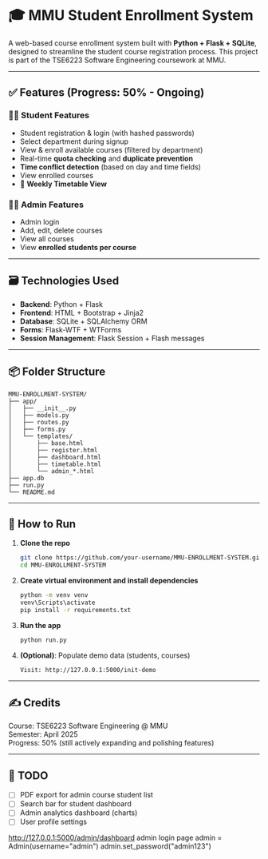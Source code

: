 
# 🎓 MMU Student Enrollment System

A web-based course enrollment system built with **Python + Flask + SQLite**, designed to streamline the student course registration process. This project is part of the TSE6223 Software Engineering coursework at MMU.

---

## ✅ Features (Progress: 50% - Ongoing)

### 👨‍🎓 Student Features
- Student registration & login (with hashed passwords)
- Select department during signup
- View & enroll available courses (filtered by department)
- Real-time **quota checking** and **duplicate prevention**
- **Time conflict detection** (based on day and time fields)
- View enrolled courses
- 📅 **Weekly Timetable View**

### 🧑‍💼 Admin Features
- Admin login
- Add, edit, delete courses
- View all courses
- View **enrolled students per course**

---

## 🗃️ Technologies Used

- **Backend**: Python + Flask
- **Frontend**: HTML + Bootstrap + Jinja2
- **Database**: SQLite + SQLAlchemy ORM
- **Forms**: Flask-WTF + WTForms
- **Session Management**: Flask Session + Flash messages

---

## 📦 Folder Structure

```
MMU-ENROLLMENT-SYSTEM/
├── app/
│   ├── __init__.py
│   ├── models.py
│   ├── routes.py
│   ├── forms.py
│   └── templates/
│       ├── base.html
│       ├── register.html
│       ├── dashboard.html
│       ├── timetable.html
│       └── admin_*.html
├── app.db
├── run.py
└── README.md
```

---

## 🚀 How to Run

1. **Clone the repo**
   ```bash
   git clone https://github.com/your-username/MMU-ENROLLMENT-SYSTEM.git
   cd MMU-ENROLLMENT-SYSTEM
   ```

2. **Create virtual environment and install dependencies**
   ```bash
   python -m venv venv
   venv\Scripts\activate
   pip install -r requirements.txt
   ```

3. **Run the app**
   ```bash
   python run.py
   ```

4. **(Optional)**: Populate demo data (students, courses)
   ```
   Visit: http://127.0.0.1:5000/init-demo
   ```

---

## ✍️ Credits


Course: TSE6223 Software Engineering @ MMU  
Semester: April 2025  
Progress: 50% (still actively expanding and polishing features)

---

## 📌 TODO

- [ ] PDF export for admin course student list
- [ ] Search bar for student dashboard
- [ ] Admin analytics dashboard (charts)
- [ ] User profile settings

http://127.0.0.1:5000/admin/dashboard admin login page
 admin = Admin(username="admin")
            admin.set_password("admin123")

